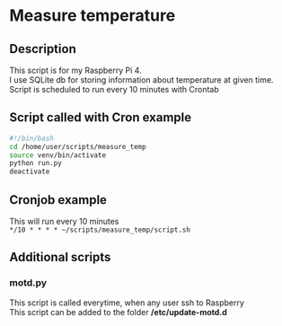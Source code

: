 # Measure temperature

## Description
This script is for my Raspberry Pi 4.  
I use SQLite db for storing information about temperature at given time.  
Script is scheduled to run every 10 minutes with Crontab

## Script called with Cron example
```bash
#!/bin/bash
cd /home/user/scripts/measure_temp
source venv/bin/activate
python run.py
deactivate
```

## Cronjob example
This will run every 10 minutes  
``*/10 * * * * ~/scripts/measure_temp/script.sh``  

## Additional scripts 
### motd.py
This script is called everytime, when any user ssh to Raspberry  
This script can be added to the folder **/etc/update-motd.d**  

